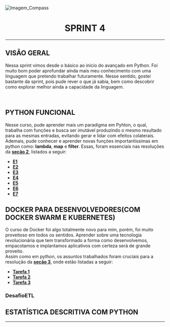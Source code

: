 ﻿![Imagem_Compass](https://s3.sa-east-1.amazonaws.com/remotar-assets-prod/company-profile-covers/cl7god9gt00lx04wg4p2a93zt.jpg)

<div align="center">
  <h1>SPRINT 4</h1>
</div>
<hr>

## VISÃO GERAL

<p>Nessa sprint vimos desde o básico ao início do avançado em Python. Foi muito bom poder aprofundar ainda mais meu conhecimento com uma linguagem que pretendo trabalhar futuramente. Nesse sentido, gostei bastante da sprint, pois pude rever o que já sabia, bem como descobrir como explorar melhor ainda a capacidade da linguagem.</p>
<br>

## PYTHON FUNCIONAL

<p>Nesse curso, pude aprender mais um paradigma em Pyhton, o qual, trabalha com funções e busca ser imutável produzindo o mesmo resultado para as mesmas entradas, evitando gerar e lidar com efeitos colaterais.
<br>
Ademais, pude conhecer e aprender novas funções importantíssimas em python como: <strong>lambda</strong>, <strong>map</strong> e <strong>filter</strong>. Essas, foram essenciais nas resoluções da <a href=https://github.com/brunnope/Repo_Compass/tree/main/Sprint4/exercicios/secao_2><strong>seção 2</strong></a>, listados a seguir:</p>

* [__E1__](https://github.com/brunnope/Repo_Compass/blob/main/Sprint4/exercicios/secao_2/ex_1.py)
* [__E2__](https://github.com/brunnope/Repo_Compass/blob/main/Sprint4/exercicios/secao_2/ex_2.py) 
* [__E3__](https://github.com/brunnope/Repo_Compass/blob/main/Sprint4/exercicios/secao_2/ex_3.py) 
* [__E4__](https://github.com/brunnope/Repo_Compass/blob/main/Sprint4/exercicios/secao_2/ex_4.py)
* [__E5__](https://github.com/brunnope/Repo_Compass/blob/main/Sprint4/exercicios/secao_2/ex_5.py)
* [__E6__](https://github.com/brunnope/Repo_Compass/blob/main/Sprint4/exercicios/secao_2/ex_6.py)
* [__E7__](https://github.com/brunnope/Repo_Compass/blob/main/Sprint4/exercicios/secao_2/ex_7.py)

## DOCKER PARA DESENVOLVEDORES(COM DOCKER SWARM E KUBERNETES)

<p>O curso de Docker foi algo totalmente novo para mim, porém, foi muito proveitoso em todos os sentidos. Aprender sobre uma tecnologia revolucionária que tem transformado a forma como desenvolvemos, empacotamos e implantamos aplicativos com certeza será de grande proveito.
<br>
Assim como em python, os assuntos trabalhados foram cruciais para a resolução da <a href=https://github.com/brunnope/Repo_Compass/tree/main/Sprint4/exercicios/secao_3><strong>seção 3</strong></a>, onde estão listadas a seguir:</p>

* [__Tarefa 1__](https://github.com/brunnope/Repo_Compass/tree/main/Sprint4/exercicios/secao_3/tarefa_1)
* [__Tarefa 2__](https://github.com/brunnope/Repo_Compass/blob/main/Sprint4/exercicios/secao_3/tarefa_2/resposta.md)
* [__Tarefa 3__](https://github.com/brunnope/Repo_Compass/tree/main/Sprint4/exercicios/secao_3/tarefa_3)

### DesafioETL


## ESTATÍSTICA DESCRITIVA COM PYTHON


<hr>
